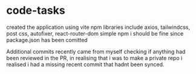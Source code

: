 # code-tasks
created the application using vite 
npm libraries include axios, tailwindcss, post css, autofixer, react-router-dom
simple npm i should be fine since package.json has been comitted

Additional commits recently came from myself checking if anything had been reviewed in the PR, in realising that i was to make a private repo i realised i had a missing recent commit that hadnt been synced.

